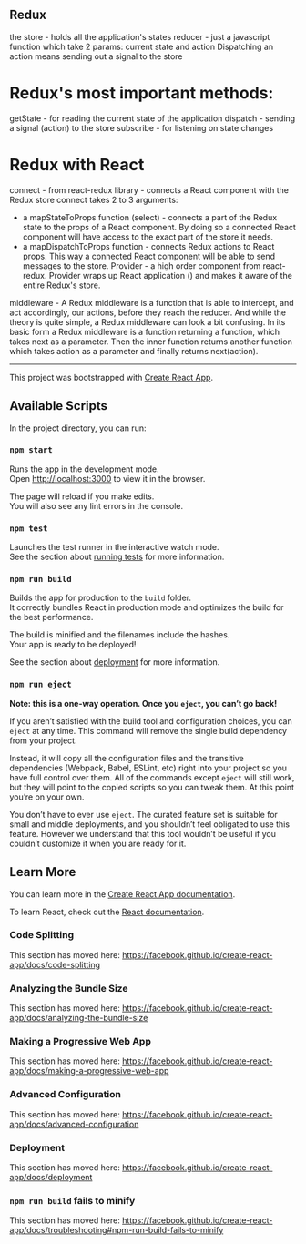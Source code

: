 ## Redux

the store - holds all the application's states
reducer - just a javascript function which take 2 params: current state and action
Dispatching an action means sending out a signal to the store

# Redux's most important methods: 
getState - for reading the current state of the application
dispatch - sending a signal (action) to the store
subscribe - for listening on state changes

# Redux with React
connect - from react-redux library - connects a React component with the Redux store
connect takes 2 to 3 arguments: 
  - a mapStateToProps function (select) - connects a part of the Redux state to the props of a React component. By doing so a connected React component will have access to the exact part of the store it needs.
  - a mapDispatchToProps function - connects Redux actions to React props. This way a connected React component will be able to send messages to the store.
Provider - a high order component from react-redux. Provider wraps up React application (<App />) and makes it aware of the entire Redux's store.

middleware - A Redux middleware is a function that is able to intercept, and act accordingly, our actions, before they reach the reducer. And while the theory is quite simple, a Redux middleware can look a bit confusing. In its basic form a Redux middleware is a function returning a function, which takes next as a parameter. Then the inner function returns another function which takes action as a parameter and finally returns next(action). 

------------------------------------------------------------------------------------------------------------------

This project was bootstrapped with [Create React App](https://github.com/facebook/create-react-app).

## Available Scripts

In the project directory, you can run:

### `npm start`

Runs the app in the development mode.<br>
Open [http://localhost:3000](http://localhost:3000) to view it in the browser.

The page will reload if you make edits.<br>
You will also see any lint errors in the console.

### `npm test`

Launches the test runner in the interactive watch mode.<br>
See the section about [running tests](https://facebook.github.io/create-react-app/docs/running-tests) for more information.

### `npm run build`

Builds the app for production to the `build` folder.<br>
It correctly bundles React in production mode and optimizes the build for the best performance.

The build is minified and the filenames include the hashes.<br>
Your app is ready to be deployed!

See the section about [deployment](https://facebook.github.io/create-react-app/docs/deployment) for more information.

### `npm run eject`

**Note: this is a one-way operation. Once you `eject`, you can’t go back!**

If you aren’t satisfied with the build tool and configuration choices, you can `eject` at any time. This command will remove the single build dependency from your project.

Instead, it will copy all the configuration files and the transitive dependencies (Webpack, Babel, ESLint, etc) right into your project so you have full control over them. All of the commands except `eject` will still work, but they will point to the copied scripts so you can tweak them. At this point you’re on your own.

You don’t have to ever use `eject`. The curated feature set is suitable for small and middle deployments, and you shouldn’t feel obligated to use this feature. However we understand that this tool wouldn’t be useful if you couldn’t customize it when you are ready for it.

## Learn More

You can learn more in the [Create React App documentation](https://facebook.github.io/create-react-app/docs/getting-started).

To learn React, check out the [React documentation](https://reactjs.org/).

### Code Splitting

This section has moved here: https://facebook.github.io/create-react-app/docs/code-splitting

### Analyzing the Bundle Size

This section has moved here: https://facebook.github.io/create-react-app/docs/analyzing-the-bundle-size

### Making a Progressive Web App

This section has moved here: https://facebook.github.io/create-react-app/docs/making-a-progressive-web-app

### Advanced Configuration

This section has moved here: https://facebook.github.io/create-react-app/docs/advanced-configuration

### Deployment

This section has moved here: https://facebook.github.io/create-react-app/docs/deployment

### `npm run build` fails to minify

This section has moved here: https://facebook.github.io/create-react-app/docs/troubleshooting#npm-run-build-fails-to-minify
